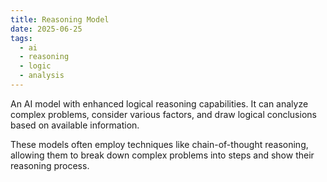 ```yaml
---
title: Reasoning Model
date: 2025-06-25
tags:
  - ai
  - reasoning
  - logic
  - analysis
---
```


An AI model with enhanced logical reasoning capabilities. It can analyze complex problems, consider various factors, and draw logical conclusions based on available information.

These models often employ techniques like chain-of-thought reasoning, allowing them to break down complex problems into steps and show their reasoning process.
